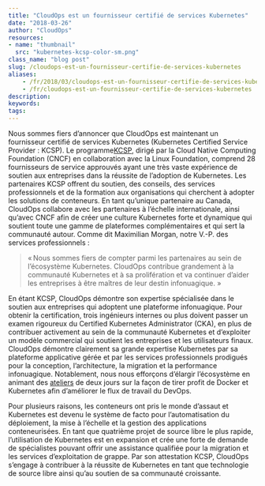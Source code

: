 ```yaml
---
title: "CloudOps est un fournisseur certifié de services Kubernetes"
date: "2018-03-26"
author: "CloudOps"
resources:
- name: "thumbnail"
  src: "kubernetes-kcsp-color-sm.png"
class_name: "blog post"
slug: /cloudops-est-un-fournisseur-certifie-de-services-kubernetes
aliases:
    - /fr/2018/03/cloudops-est-un-fournisseur-certifie-de-services-kubernetes-2/
    - /fr/cloudops-est-un-fournisseur-certifie-de-services-kubernetes
description:
keywords:
tags:
---
```


<p>Nous sommes fiers d’annoncer que CloudOps est maintenant un fournisseur certifié de services Kubernetes (Kubernetes Certified Service Provider : KCSP). Le programme<a href="https://kubernetes.io/partners/" target="_blank">KCSP</a>, dirigé par la Cloud Native Computing Foundation (CNCF) en collaboration avec la Linux Foundation, comprend 28 fournisseurs de service approuvés ayant une très vaste expérience de soutien aux entreprises dans la réussite de l’adoption de Kubernetes. Les partenaires KCSP offrent du soutien, des conseils, des services professionnels et de la formation aux organisations qui cherchent à adopter les solutions de conteneurs. En tant qu’unique partenaire au Canada, CloudOps collabore avec les partenaires à l’échelle internationale, ainsi qu’avec CNCF afin de créer une culture Kubernetes forte et dynamique qui soutient toute une gamme de plateformes complémentaires et qui sert la communauté autour. Comme dit Maximilian Morgan, notre V.-P. des services professionnels :</p>

<blockquote>
<p>« Nous sommes fiers de compter parmi les partenaires au sein de l’écosystème Kubernetes. CloudOps contribue grandement à la communauté Kubernetes et à sa prolifération et va continuer d’aider les entreprises à être maîtres de leur destin infonuagique. »</p>
</blockquote>

<p>En étant KCSP, CloudOps démontre son expertise spécialisée dans le soutien aux entreprises qui adoptent une plateforme infonuagique. Pour obtenir la certification, trois ingénieurs internes ou plus doivent passer un examen rigoureux du Certified Kubernetes Administrator (CKA), en plus de contribuer activement au sein de la communauté Kubernetes et d’exploiter un modèle commercial qui soutient les entreprises et les utilisateurs finaux. CloudOps démontre clairement sa grande expertise Kubernetes par sa plateforme applicative gérée et par les services professionnels prodigués pour la conception, l’architecture, la migration et la performance infonuagique. Notablement, nous nous efforçons d’élargir l’écosystème en animant des <a href="https://www.cloudops.com/fr/ateliers-docker-kubernetes/" target="_blank">ateliers</a> de deux jours sur la façon de tirer profit de Docker et Kubernetes afin d’améliorer le flux de travail du DevOps.</p><p>Pour plusieurs raisons, les conteneurs ont pris le monde d’assaut et Kubernetes est devenu le système de facto pour l’automatisation du déploiement, la mise à l’échelle et la gestion des applications conteneurisées. En tant que quatrième projet de source libre le plus rapide, l’utilisation de Kubernetes est en expansion et crée une forte de demande de spécialistes pouvant offrir une assistance qualifiée pour la migration et les services d’exploitation de grappe. Par son attestation KCSP, CloudOps s’engage à contribuer à la réussite de Kubernetes en tant que technologie de source libre ainsi qu’au soutien de sa communauté croissante.</p>
